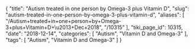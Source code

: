 {
    "title": "Autism treated in one person by Omega-3 plus Vitamin D",
    "slug": "autism-treated-in-one-person-by-omega-3-plus-vitamin-d",
    "aliases": [
        "/Autism+treated+in+one+person+by+Omega-3+plus+Vitamin+D+\u2013+Dec+2018",
        "/10315"
    ],
    "tiki_page_id": 10315,
    "date": "2018-12-14",
    "categories": [
        "Autism",
        "Vitamin D and Omega-3"
    ],
    "tags": [
        "Autism",
        "Vitamin D and Omega-3"
    ]
}